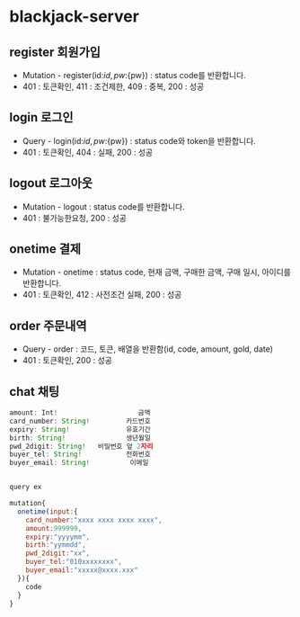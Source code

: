 # blackjack-server
 
## register 회원가입
- Mutation - register(id:${id}, pw:${pw}) : status code를 반환합니다. 
- 401 : 토큰확인, 411 : 조건제한, 409 : 중복, 200 : 성공

## login 로그인
- Query - login(id:${id}, pw:${pw}) : status code와 token을 반환합니다.
- 401 : 토큰확인, 404 : 실패, 200 : 성공

## logout 로그아웃
- Mutation - logout : status code를 반환합니다.
- 401 : 불가능한요청, 200 : 성공

## onetime 결제
- Mutation - onetime : status code, 현재 금액, 구매한 금액, 구매 일시, 아이디를 반환합니다.
- 401 : 토큰확인, 412 : 사전조건 실패, 200 : 성공

## order 주문내역
- Query - order : 코드, 토큰, 배열을 반환함(id, code, amount, gold, date)
- 401 : 토큰확인, 200 : 성공 

## chat 채팅

``` js
amount: Int!                    금액
card_number: String!         카드번호 
expiry: String!              유효기간 
birth: String!               생년월일
pwd_2digit: String!   비밀번호 앞 2자리
buyer_tel: String!           전화번호
buyer_email: String!          이메일


query ex

mutation{
  onetime(input:{
    card_number:"xxxx xxxx xxxx xxxx",
    amount:999999,
    expiry:"yyyymm",
    birth:"yymmdd",
    pwd_2digit:"xx",
    buyer_tel:"010xxxxxxxx",
    buyer_email:"xxxxx@xxxx.xxx"
  }){
    code
  }
}
```


